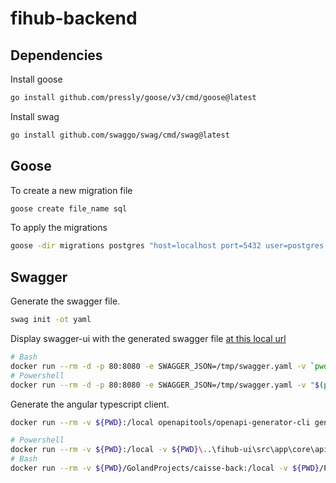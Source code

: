 # fihub-backend

## Dependencies

Install goose
```bash
go install github.com/pressly/goose/v3/cmd/goose@latest
```

Install swag
```bash
go install github.com/swaggo/swag/cmd/swag@latest
```

## Goose

To create a new migration file
```bash
goose create file_name sql
```

To apply the migrations
```bash
goose -dir migrations postgres "host=localhost port=5432 user=postgres password=postgres dbname=fihub sslmode=disable" up
```


## Swagger

Generate the swagger file.

```bash
swag init -ot yaml
```

Display swagger-ui with the generated swagger file [at this local url](http://localhost:80/)

```bash
# Bash
docker run --rm -d -p 80:8080 -e SWAGGER_JSON=/tmp/swagger.yaml -v `pwd`/docs:/tmp swaggerapi/swagger-ui
# Powershell
docker run --rm -d -p 80:8080 -e SWAGGER_JSON=/tmp/swagger.yaml -v "$(pwd)/docs:/tmp" swaggerapi/swagger-ui
```

Generate the angular typescript client.

```bash
docker run --rm -v ${PWD}:/local openapitools/openapi-generator-cli generate -i /local/docs/swagger.yaml -g typescript-angular -o /local/docs/angular

# Powershell
docker run --rm -v ${PWD}:/local -v ${PWD}\..\fihub-ui\src\app\core\api:/local2 openapitools/openapi-generator-cli generate -i /local/docs/swagger.yaml -g typescript-angular -o /local2 
# Bash
docker run --rm -v ${PWD}/GolandProjects/caisse-back:/local -v ${PWD}/PhpstormProjects/caisse-front/src/app/core/api:/local2 openapitools/openapi-generator-cli generate -i /local/docs/swagger.yaml -g typescript-angular -o /local2
```